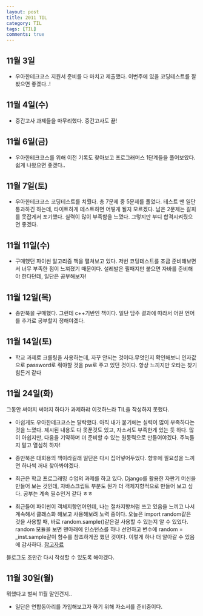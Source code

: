 ```yaml
---
layout: post
title: 2011 TIL
category: TIL
tags: [TIL]
comments: true
---
```


## 11월 3일

- 우아한테크코스 지원서 준비를 다 마치고 제출했다. 이번주에 있을 코딩테스트를 잘 봤으면 좋겠다..!

## 11월 4일(수)

- 중간고사 과제들을 마무리했다. 중간고사도 끝!

## 11월 6일(금)

- 우아한테크코스를 위해 이전 기록도 찾아보고 프로그래머스 1단계들을 풀어보았다. 쉽게 나왔으면 좋겠다..

## 11월 7일(토)

- 우아한테크코스 코딩테스트를 치뤘다. 총 7문제 중 5문제를 풀었다. 테스트 땐 일단 통과하긴 하는데, 타이트하게 테스트하면 어떻게 될지 모르겠다.
  남은 2문제는 갈피를 못잡게서 포기했다. 실력이 많이 부족함을 느꼈다. 그렇지만 부디 합격시켜줬으면 좋겠다.

## 11월 11일(수)

- 구매했던 파이썬 알고리즘 책을 펼쳐보고 있다. 저번 코딩테스트를 조금 준비해보면서 너무 부족한 점이 느껴졌기 때문이다. 설레발은 필패지만 붙으면 자바를 준비해야 한다던데, 일단은 공부해보자!

## 11월 12일(목)

- 종만북을 구매했다. 그런데 c++기반인 책이다. 일단 담주 결과에 따라서 어떤 언어를 추가로 공부할지 정해야겠다.

## 11월 14일(토)

- 학교 과제로 크롤링을 사용하는데, 자꾸 안되는 것이다.무엇인지 확인해보니 인자값으로 password로 줘야할 것을 pw로 주고 있던 것이다. 항상 느끼지만 오타는 찾기 힘든거 같다

## 11월 24일(화)

그동안 써야지 써야지 하다가 과제하랴 이것하느라 TIL을 작성하지 못했다.

- 아쉽게도 우아한테크코스는 탈락했다. 아직 내가 붙기에는 실력이 많이 부족하다는 것을 느꼈다. 제시된 내용도 다 못푼것도 있고, 자소서도 부족한게 있는 듯 하다. 많이 아쉽지만, 다음을 기약하며 더 준비할 수 있는 원동력으로 만들어야겠다. 주눅들지 말고 열심히 하자!

- 종만북은 대회용의 책이라길래 일단은 다시 집어넣어두었다. 향후에 필요성을 느끼면 하나씩 꺼내 찾아봐야겠다.

- 최근은 학교 프로그래밍 수업의 과제를 하고 있다. Django를 활용한 자판기 머신을 만들어 보는 것인데, 자바스크립트 부분도 뭔가 더 객체지향적으로 만들어 보고 싶다. 공부는 계속 필수인거 같다 ㅎㅎ

- 최근들어 파이썬이 객체지향언어인데, 나는 절차지향처럼 쓰고 있음을 느끼고 나서 계속해서 클래스화 해보고 사용해보려 노력 중이다. 오늘은 import random같은 것을 사용할 때, 바로 random.sample()같은걸 사용할 수 있는지 알 수 있었다. random 모듈을 보면 맨아래에 인스턴스를 하나 선언하고 변수에 random = _inst.sample같이 함수를 참조하게끔 했던 것이다. 이렇게 하나 더 알아갈 수 있음에 감사하다.
[참고자료](https://wikidocs.net/8033)

블로그도 조만간 다시 작성할 수 있도록 해야겠다.

## 11월 30일(월)

뭐했다고 벌써 11월 말인건지..

- 일단은 연합동아리를 가입해보고자 하기 위해 자소서를 준비중이다.